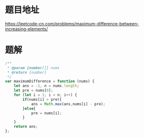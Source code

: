 # 题目地址
https://leetcode-cn.com/problems/maximum-difference-between-increasing-elements/

# 题解
```js
/**
 * @param {number[]} nums
 * @return {number}
 */
var maximumDifference = function (nums) {
    let ans = -1, n = nums.length;
    let pre = nums[0];
    for (let i = 1; i < n; i++) {
        if(nums[i] > pre){
            ans = Math.max(ans,nums[i] - pre);
        }else{
            pre = nums[i];
        }
    }
    return ans;
};
```